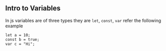 ## Intro to Variables

In js variables are of three types they are `let`, `const`, `var`
refer the following example

```
let a = 10;
const b = true;
var c = "Hi";
```
